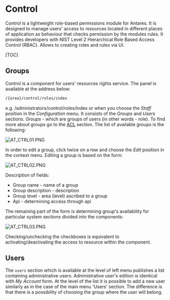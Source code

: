 # Control  

Control is a lightweight role-based permissions module for Antares. It is designed to manage users' access to resources located in different places of application as behaviour that checks permission by the modules rules.
It provides developers with NIST Level 2 Hierarchical Role Based Access Control (RBAC). Allows to creating roles and rules via UI.
 
[TOC]

## Groups  

Control is a component for users' resources rights service. The panel is available at the address below:

```bash
/{area}/control/roles/index
```

e.g. /administrators/control/roles/index or when you choose the *Staff* position in the *Configuration* menu. It consists of the *Groups* and *Users* sections. *Groups* - which are groups of users (in other words - role). To find more about groups go to the [ACL](https://inbssoftware.atlassian.net/wiki/pages/viewpage.action?pageId=21856278) section. The list of available groups is the following:

  ![AT_CTRL01.PNG](../img/docs/core_modules/control/AT_CTRL01.PNG)
  
In order to edit a group, click twice on a row and choose the *Edit* position in the context menu. Editing a group is based on the form:

  ![AT_CTRL02.PNG](../img/docs/core_modules/control/AT_CTRL02.PNG)
  
Description of fields:

* Group name - name of a group
* Group description - description
* Group level - area (level) ascribed to a group
* Api - determining access through api

The remaining part of the form is determining group's availability for particular system sections divided into the components:

  ![AT_CTRL03.PNG](../img/docs/core_modules/control/AT_CTRL03.PNG)
  
Checking/unchecking the checkboxes is equivalent to activating/deactivating the access to resource within the component.

## Users  

The `users` section which is available at the level of left menu publishes a list containing administrative users. Administrative user's edition is identical with *My Account* form. At the level of the list it is possible to add a new user similarly as in the case of the main menu 'Users' section. The difference is that there is a possibility of choosing the group where the user will belong.
